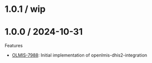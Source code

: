 1.0.1 / wip
==================

1.0.0 / 2024-10-31
==================
Features
* [OLMIS-7988](https://openlmis.atlassian.net/browse/OLMIS-7988): Initial implementation of openlmis-dhis2-integration